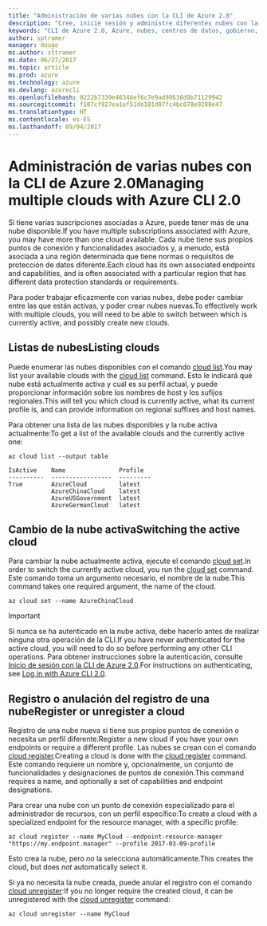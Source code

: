 ```yaml
---
title: "Administración de varias nubes con la CLI de Azure 2.0"
description: "Cree, inicie sesión y administre diferentes nubes con la CLI de Azure 2.0."
keywords: "CLI de Azure 2.0, Azure, nubes, centros de datos, gobierno, región, china, alemania"
author: sptramer
manager: douge
ms.author: sttramer
ms.date: 06/27/2017
ms.topic: article
ms.prod: azure
ms.technology: azure
ms.devlang: azurecli
ms.openlocfilehash: 0222b7339e46346ef6c7e9ad98616d9b71129942
ms.sourcegitcommit: f107cf927ea1ef51de181d87fc4bc078e9288e47
ms.translationtype: HT
ms.contentlocale: es-ES
ms.lasthandoff: 09/04/2017
---
```

# <a name="managing-multiple-clouds-with-azure-cli-20"></a><span data-ttu-id="4406e-104">Administración de varias nubes con la CLI de Azure 2.0</span><span class="sxs-lookup"><span data-stu-id="4406e-104">Managing multiple clouds with Azure CLI 2.0</span></span>

<span data-ttu-id="4406e-105">Si tiene varias suscripciones asociadas a Azure, puede tener más de una nube disponible.</span><span class="sxs-lookup"><span data-stu-id="4406e-105">If you have multiple subscriptions associated with Azure, you may have more than one cloud available.</span></span> <span data-ttu-id="4406e-106">Cada nube tiene sus propios puntos de conexión y funcionalidades asociados y, a menudo, está asociada a una región determinada que tiene normas o requisitos de protección de datos diferente.</span><span class="sxs-lookup"><span data-stu-id="4406e-106">Each cloud has its own associated endpoints and capabilities, and is often associated with a particular region that has different data protection standards or requirements.</span></span>

<span data-ttu-id="4406e-107">Para poder trabajar eficazmente con varias nubes, debe poder cambiar entre las que están activas, y poder crear nubes nuevas.</span><span class="sxs-lookup"><span data-stu-id="4406e-107">To effectively work with multiple clouds, you will need to be able to switch between which is currently active, and possibly create new clouds.</span></span>

## <a name="listing-clouds"></a><span data-ttu-id="4406e-108">Listas de nubes</span><span class="sxs-lookup"><span data-stu-id="4406e-108">Listing clouds</span></span>

<span data-ttu-id="4406e-109">Puede enumerar las nubes disponibles con el comando [cloud list](/cli/azure/cloud#list).</span><span class="sxs-lookup"><span data-stu-id="4406e-109">You may list your available clouds with the [cloud list](/cli/azure/cloud#list) command.</span></span> <span data-ttu-id="4406e-110">Esto le indicará qué nube está actualmente activa y cuál es su perfil actual, y puede proporcionar información sobre los nombres de host y los sufijos regionales.</span><span class="sxs-lookup"><span data-stu-id="4406e-110">This will tell you which cloud is currently active, what its current profile is, and can provide information on regional suffixes and host names.</span></span>

<span data-ttu-id="4406e-111">Para obtener una lista de las nubes disponibles y la nube activa actualmente:</span><span class="sxs-lookup"><span data-stu-id="4406e-111">To get a list of the available clouds and the currently active one:</span></span>

```azurecli
az cloud list --output table
```

```output
IsActive    Name               Profile
----------  -----------------  ---------
True        AzureCloud         latest
            AzureChinaCloud    latest
            AzureUSGovernment  latest
            AzureGermanCloud   latest
```

## <a name="switching-the-active-cloud"></a><span data-ttu-id="4406e-112">Cambio de la nube activa</span><span class="sxs-lookup"><span data-stu-id="4406e-112">Switching the active cloud</span></span>

<span data-ttu-id="4406e-113">Para cambiar la nube actualmente activa, ejecute el comando [cloud set](/cli/azure/cloud#set).</span><span class="sxs-lookup"><span data-stu-id="4406e-113">In order to switch the currently active cloud, you run the [cloud set](/cli/azure/cloud#set) command.</span></span> <span data-ttu-id="4406e-114">Este comando toma un argumento necesario, el nombre de la nube.</span><span class="sxs-lookup"><span data-stu-id="4406e-114">This command takes one required argument, the name of the cloud.</span></span>

```azurecli
az cloud set --name AzureChinaCloud
```

> [!IMPORTANT]
> <span data-ttu-id="4406e-115">Si nunca se ha autenticado en la nube activa, debe hacerlo antes de realizar ninguna otra operación de la CLI.</span><span class="sxs-lookup"><span data-stu-id="4406e-115">If you have never authenticated for the active cloud, you will need to do so before performing any other CLI operations.</span></span> <span data-ttu-id="4406e-116">Para obtener instrucciones sobre la autenticación, consulte [Inicio de sesión con la CLI de Azure 2.0](/cli/azure/authenticate-azure-cli).</span><span class="sxs-lookup"><span data-stu-id="4406e-116">For instructions on authenticating, see [Log in with Azure CLI 2.0](/cli/azure/authenticate-azure-cli).</span></span>

## <a name="register-or-unregister-a-cloud"></a><span data-ttu-id="4406e-117">Registro o anulación del registro de una nube</span><span class="sxs-lookup"><span data-stu-id="4406e-117">Register or unregister a cloud</span></span>

<span data-ttu-id="4406e-118">Registro de una nube nueva si tiene sus propios puntos de conexión o necesita un perfil diferente.</span><span class="sxs-lookup"><span data-stu-id="4406e-118">Register a new cloud if you have your own endpoints or require a different profile.</span></span> <span data-ttu-id="4406e-119">Las nubes se crean con el comando [cloud register](/cli/azure/cloud#register).</span><span class="sxs-lookup"><span data-stu-id="4406e-119">Creating a cloud is done with the [cloud register](/cli/azure/cloud#register) command.</span></span> <span data-ttu-id="4406e-120">Este comando requiere un nombre y, opcionalmente, un conjunto de funcionalidades y designaciones de puntos de conexión.</span><span class="sxs-lookup"><span data-stu-id="4406e-120">This command requires a name, and optionally a set of capabilities and endpoint designations.</span></span>

<span data-ttu-id="4406e-121">Para crear una nube con un punto de conexión especializado para el administrador de recursos, con un perfil específico:</span><span class="sxs-lookup"><span data-stu-id="4406e-121">To create a cloud with a specialized endpoint for the resource manager, with a specific profile:</span></span>

```azurecli
az cloud register --name MyCloud --endpoint-resource-manager "https://my.endpoint.manager" --profile 2017-03-09-profile
```

<span data-ttu-id="4406e-122">Esto crea la nube, pero _no_ la selecciona automáticamente.</span><span class="sxs-lookup"><span data-stu-id="4406e-122">This creates the cloud, but does _not_ automatically select it.</span></span>

<span data-ttu-id="4406e-123">Si ya no necesita la nube creada, puede anular el registro con el comando [cloud unregister](/cli/azure/cloud#unregister):</span><span class="sxs-lookup"><span data-stu-id="4406e-123">If you no longer require the created cloud, it can be unregistered with the [cloud unregister](/cli/azure/cloud#unregister) command:</span></span>

```azurecli
az cloud unregister --name MyCloud
```

